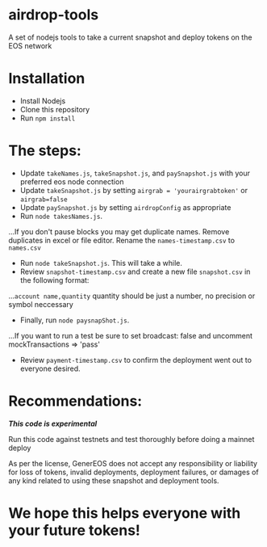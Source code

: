 # airdrop-tools
A set of nodejs tools to take a current snapshot and deploy tokens on the EOS network

# Installation
* Install Nodejs
* Clone this repository
* Run `npm install`

# The steps:
* Update `takeNames.js`, `takeSnapshot.js`, and `paySnapshot.js` with your preferred eos node connection
* Update `takeSnapshot.js` by setting `airgrab = 'yourairgrabtoken'` or `airgrab=false`
* Update `paySnapshot.js` by setting `airdropConfig` as appropriate
* Run `node takesNames.js`.

...If you don't pause blocks you may get duplicate names. Remove duplicates in excel or file editor. Rename the `names-timestamp.csv` to `names.csv`
* Run `node takeSnapshot.js`. This will take a while.
* Review `snapshot-timestamp.csv` and create a new file `snapshot.csv` in the following format:

...`account name,quantity` quantity should be just a number, no precision or symbol neccessary
* Finally, run `node paysnapShot.js`.

...If you want to run a test be sure to set broadcast: false and uncomment mockTransactions => 'pass'
* Review `payment-timestamp.csv` to confirm the deployment went out to everyone desired.

# Recommendations:
***This code is experimental***

Run this code against testnets and test thoroughly before doing a mainnet deploy

As per the license, GenerEOS does not accept any responsibility or liability for loss of tokens, invalid deployments, deployment failures, or damages of any kind related to using these snapshot and deployment tools.

# We hope this helps everyone with your future tokens!
